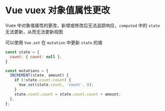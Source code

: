 # Vue vuex 对象值属性更改

Vuex 中对象值属性的更改，新增或修改后无法追踪响应，`computed` 中的 `state` 无法更新，从而无法更新视图

可以使用 `Vue.set` 在 `mutation` 中更新 `state` 的值

```javascript
const state = {
  count: { count: null },
}

const mutations = {
  INCREMENT(state, amount) {
    if (!state.count.count) {
      Vue.set(state.count, 'count', 0);
    }
    state.count.count = state.count.count + amount;
  },
};
```
